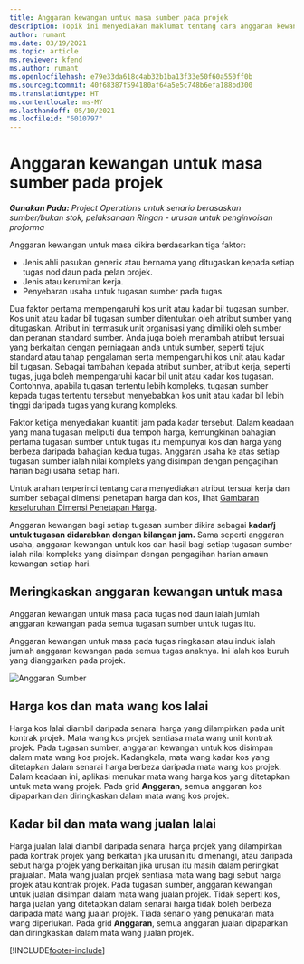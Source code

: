 ```yaml
---
title: Anggaran kewangan untuk masa sumber pada projek
description: Topik ini menyediakan maklumat tentang cara anggaran kewangan untuk masa dikira.
author: rumant
ms.date: 03/19/2021
ms.topic: article
ms.reviewer: kfend
ms.author: rumant
ms.openlocfilehash: e79e33da618c4ab32b1ba13f33e50f60a550ff0b
ms.sourcegitcommit: 40f68387f594180af64a5e5c748b6efa188bd300
ms.translationtype: HT
ms.contentlocale: ms-MY
ms.lasthandoff: 05/10/2021
ms.locfileid: "6010797"
---
```

# <a name="financial-estimates-for-resource-time-on-projects"></a>Anggaran kewangan untuk masa sumber pada projek

_**Gunakan Pada:** Project Operations untuk senario berasaskan sumber/bukan stok, pelaksanaan Ringan - urusan untuk penginvoisan proforma_

Anggaran kewangan untuk masa dikira berdasarkan tiga faktor: 

- Jenis ahli pasukan generik atau bernama yang ditugaskan kepada setiap tugas nod daun pada pelan projek. 
- Jenis atau kerumitan kerja.
- Penyebaran usaha untuk tugasan sumber pada tugas. 

Dua faktor pertama mempengaruhi kos unit atau kadar bil tugasan sumber. Kos unit atau kadar bil tugasan sumber ditentukan oleh atribut sumber yang ditugaskan. Atribut ini termasuk unit organisasi yang dimiliki oleh sumber dan peranan standard sumber. Anda juga boleh menambah atribut tersuai yang berkaitan dengan perniagaan anda untuk sumber, seperti tajuk standard atau tahap pengalaman serta mempengaruhi kos unit atau kadar bil tugasan.
Sebagai tambahan kepada atribut sumber, atribut kerja, seperti tugas, juga boleh mempengaruhi kadar bil unit atau kadar kos tugasan. Contohnya, apabila tugasan tertentu lebih kompleks, tugasan sumber kepada tugas tertentu tersebut menyebabkan kos unit atau kadar bil lebih tinggi daripada tugas yang kurang kompleks.   

Faktor ketiga menyediakan kuantiti jam pada kadar tersebut. Dalam keadaan yang mana tugasan meliputi dua tempoh harga, kemungkinan bahagian pertama tugasan sumber untuk tugas itu mempunyai kos dan harga yang berbeza daripada bahagian kedua tugas. Anggaran usaha ke atas setiap tugasan sumber ialah nilai kompleks yang disimpan dengan pengagihan harian bagi usaha setiap hari.

Untuk arahan terperinci tentang cara menyediakan atribut tersuai kerja dan sumber sebagai dimensi penetapan harga dan kos, lihat [Gambaran keseluruhan Dimensi Penetapan Harga](../pricing-costing/pricing-dimensions-overview.md).

Anggaran kewangan bagi setiap tugasan sumber dikira sebagai **kadar/j untuk tugasan didarabkan dengan bilangan jam.**  Sama seperti anggaran usaha, anggaran kewangan untuk kos dan hasil bagi setiap tugasan sumber ialah nilai kompleks yang disimpan dengan pengagihan harian amaun kewangan setiap hari. 

## <a name="summarizing-financial-estimates-for-time"></a>Meringkaskan anggaran kewangan untuk masa
Anggaran kewangan untuk masa pada tugas nod daun ialah jumlah anggaran kewangan pada semua tugasan sumber untuk tugas itu.

Anggaran kewangan untuk masa pada tugas ringkasan atau induk ialah jumlah anggaran kewangan pada semua tugas anaknya. Ini ialah kos buruh yang dianggarkan pada projek. 

![Anggaran Sumber](./media/navigation12.png)

## <a name="default-cost-price-and-cost-currency"></a>Harga kos dan mata wang kos lalai

Harga kos lalai diambil daripada senarai harga yang dilampirkan pada unit kontrak projek. Mata wang kos projek sentiasa mata wang unit kontrak projek. Pada tugasan sumber, anggaran kewangan untuk kos disimpan dalam mata wang kos projek. Kadangkala, mata wang kadar kos yang ditetapkan dalam senarai harga berbeza daripada mata wang kos projek. Dalam keadaan ini, aplikasi menukar mata wang harga kos yang ditetapkan untuk mata wang projek. Pada grid **Anggaran**, semua anggaran kos dipaparkan dan diringkaskan dalam mata wang kos projek. 

## <a name="default-bill-rate-and-sales-currency"></a>Kadar bil dan mata wang jualan lalai

Harga jualan lalai diambil daripada senarai harga projek yang dilampirkan pada kontrak projek yang berkaitan jika urusan itu dimenangi, atau daripada sebut harga projek yang berkaitan jika urusan itu masih dalam peringkat prajualan. Mata wang jualan projek sentiasa mata wang bagi sebut harga projek atau kontrak projek. Pada tugasan sumber, anggaran kewangan untuk jualan disimpan dalam mata wang jualan projek. Tidak seperti kos, harga jualan yang ditetapkan dalam senarai harga tidak boleh berbeza daripada mata wang jualan projek. Tiada senario yang penukaran mata wang diperlukan. Pada grid **Anggaran**, semua anggaran jualan dipaparkan dan diringkaskan dalam mata wang jualan projek. 

[!INCLUDE[footer-include](../includes/footer-banner.md)]
